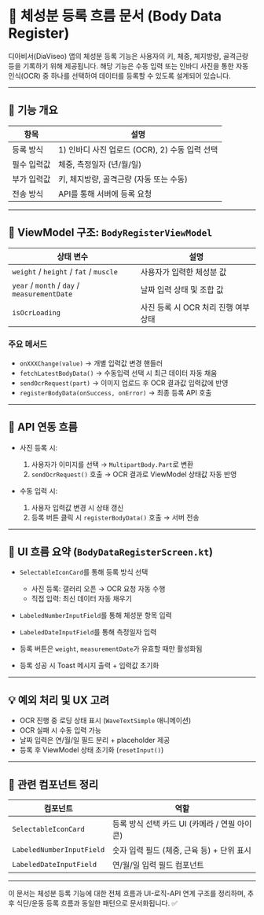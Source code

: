 # 📄 체성분 등록 흐름 문서 (Body Data Register)

디아비서(DiaViseo) 앱의 체성분 등록 기능은 사용자의 키, 체중, 체지방량, 골격근량 등을 기록하기 위해 제공됩니다. 해당 기능은 수동 입력 또는 인바디 사진을 통한 자동 인식(OCR) 중 하나를 선택하여 데이터를 등록할 수 있도록 설계되어 있습니다.

---

## 📌 기능 개요

| 항목        | 설명                                           |
| ----------- | ---------------------------------------------- |
| 등록 방식   | 1) 인바디 사진 업로드 (OCR), 2) 수동 입력 선택 |
| 필수 입력값 | 체중, 측정일자 (년/월/일)                      |
| 부가 입력값 | 키, 체지방량, 골격근량 (자동 또는 수동)        |
| 전송 방식   | API를 통해 서버에 등록 요청                    |

---

## 🧩 ViewModel 구조: `BodyRegisterViewModel`

| 상태 변수                                    | 설명                                 |
| -------------------------------------------- | ------------------------------------ |
| `weight` / `height` / `fat` / `muscle`       | 사용자가 입력한 체성분 값            |
| `year` / `month` / `day` / `measurementDate` | 날짜 입력 상태 및 조합 값            |
| `isOcrLoading`                               | 사진 등록 시 OCR 처리 진행 여부 상태 |

### 주요 메서드

- `onXXXChange(value)` → 개별 입력값 변경 핸들러
- `fetchLatestBodyData()` → 수동입력 선택 시 최근 데이터 자동 채움
- `sendOcrRequest(part)` → 이미지 업로드 후 OCR 결과값 입력값에 반영
- `registerBodyData(onSuccess, onError)` → 최종 등록 API 호출

---

## 🔄 API 연동 흐름

- 사진 등록 시:

  1. 사용자가 이미지를 선택 → `MultipartBody.Part`로 변환
  2. `sendOcrRequest()` 호출 → OCR 결과로 ViewModel 상태값 자동 반영

- 수동 입력 시:

  1. 사용자 입력값 변경 시 상태 갱신
  2. 등록 버튼 클릭 시 `registerBodyData()` 호출 → 서버 전송

---

## 🎨 UI 흐름 요약 (`BodyDataRegisterScreen.kt`)

- `SelectableIconCard`를 통해 등록 방식 선택

  - 사진 등록: 갤러리 오픈 → OCR 요청 자동 수행
  - 직접 입력: 최신 데이터 자동 채우기

- `LabeledNumberInputField`를 통해 체성분 항목 입력

- `LabeledDateInputField`를 통해 측정일자 입력

- 등록 버튼은 `weight`, `measurementDate`가 유효할 때만 활성화됨

- 등록 성공 시 Toast 메시지 출력 + 입력값 초기화

---

## 💡 예외 처리 및 UX 고려

- OCR 진행 중 로딩 상태 표시 (`WaveTextSimple` 애니메이션)
- OCR 실패 시 수동 입력 가능
- 날짜 입력은 연/월/일 필드 분리 + placeholder 제공
- 등록 후 ViewModel 상태 초기화 (`resetInput()`)

---

## 🔗 관련 컴포넌트 정리

| 컴포넌트                  | 역할                                          |
| ------------------------- | --------------------------------------------- |
| `SelectableIconCard`      | 등록 방식 선택 카드 UI (카메라 / 연필 아이콘) |
| `LabeledNumberInputField` | 숫자 입력 필드 (체중, 근육 등) + 단위 표시    |
| `LabeledDateInputField`   | 연/월/일 입력 필드 컴포넌트                   |

---

이 문서는 체성분 등록 기능에 대한 전체 흐름과 UI-로직-API 연계 구조를 정리하며, 추후 식단/운동 등록 흐름과 동일한 패턴으로 문서화됩니다. ✅
